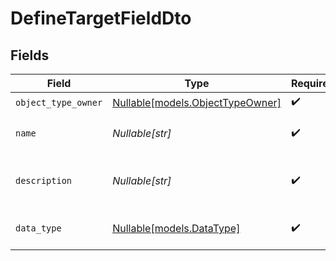 # DefineTargetFieldDto


## Fields

| Field                                                            | Type                                                             | Required                                                         | Description                                                      | Example                                                          |
| ---------------------------------------------------------------- | ---------------------------------------------------------------- | ---------------------------------------------------------------- | ---------------------------------------------------------------- | ---------------------------------------------------------------- |
| `object_type_owner`                                              | [Nullable[models.ObjectTypeOwner]](../models/objecttypeowner.md) | :heavy_check_mark:                                               | N/A                                                              | company                                                          |
| `name`                                                           | *Nullable[str]*                                                  | :heavy_check_mark:                                               | The name of the target field                                     | fav_dish                                                         |
| `description`                                                    | *Nullable[str]*                                                  | :heavy_check_mark:                                               | The description of the target field                              | My favorite dish                                                 |
| `data_type`                                                      | [Nullable[models.DataType]](../models/datatype.md)               | :heavy_check_mark:                                               | The data type of the target field                                | string                                                           |
